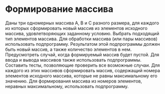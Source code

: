 # Формирование массива
Даны три одномерных массива А, В и С разного размера, для каждого из которых сформировать новый массив из элементов исходного массива, удовлетворяющих заданному условию. Выбрать подходящий тип элементов массива. Для обработки массива (или пары массивов) использовать подпрограмму. Результатом этой подпрограммы должен быть новый массив, а также количество элементов в нем. Предусмотреть случай, когда формируемый массив будет пустой. Для ввода и вывода массивов также использовать подпрограммы. Составить тесты, позволяющие проверить все возможные случаи. Для каждого из этих массивов сформировать массив, содержащий номера элементов исходного массива, которые не равны максимальному его значению. Для формирования массива из номеров элементов, неравных максимальному, использовать подпрограмму.

